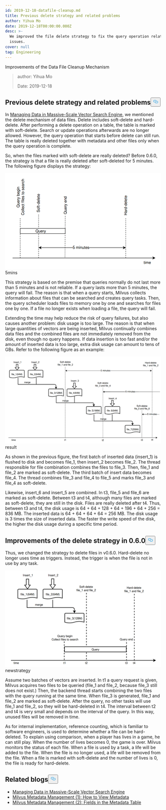 ```yaml
---
id: 2019-12-18-datafile-cleanup.md
title: Previous delete strategy and related problems
author: Yihua Mo
date: 2019-12-18T00:00:00.000Z
desc: >-
  We improved the file delete strategy to fix the query operation related
  issues.
cover: null
tag: Engineering
---
```

<custom-h1>Improvements of the Data File Cleanup Mechanism</custom-h1><blockquote>
<p>author: Yihua Mo</p>
<p>Date: 2019-12-18</p>
</blockquote>
<h2 id="Previous-delete-strategy-and-related-problems" class="common-anchor-header">Previous delete strategy and related problems<button data-href="#Previous-delete-strategy-and-related-problems" class="anchor-icon" translate="no">
      <svg translate="no"
        aria-hidden="true"
        focusable="false"
        height="20"
        version="1.1"
        viewBox="0 0 16 16"
        width="16"
      >
        <path
          fill="#0092E4"
          fill-rule="evenodd"
          d="M4 9h1v1H4c-1.5 0-3-1.69-3-3.5S2.55 3 4 3h4c1.45 0 3 1.69 3 3.5 0 1.41-.91 2.72-2 3.25V8.59c.58-.45 1-1.27 1-2.09C10 5.22 8.98 4 8 4H4c-.98 0-2 1.22-2 2.5S3 9 4 9zm9-3h-1v1h1c1 0 2 1.22 2 2.5S13.98 12 13 12H9c-.98 0-2-1.22-2-2.5 0-.83.42-1.64 1-2.09V6.25c-1.09.53-2 1.84-2 3.25C6 11.31 7.55 13 9 13h4c1.45 0 3-1.69 3-3.5S14.5 6 13 6z"
        ></path>
      </svg>
    </button></h2><p>In <a href="/blog/ja/2019-11-08-data-management.md">Managing Data in Massive-Scale Vector Search Engine</a>, we mentioned the delete mechanism of data files. Delete includes soft-delete and hard-delete. After performing a delete operation on a table, the table is marked with soft-delete. Search or update operations afterwards are no longer allowed. However, the query operation that starts before delete can still run. The table is really deleted together with metadata and other files only when the query operation is complete.</p>
<p>So, when the files marked with soft-delete are really deleted? Before 0.6.0, the strategy is that a file is really deleted after soft-deleted for 5 minutes. The following figure displays the strategy:</p>
<p>
  <span class="img-wrapper">
    <img translate="no" src="https://raw.githubusercontent.com/milvus-io/community/master/blog/assets/datafile_clean/5mins.png" alt="5mins" class="doc-image" id="5mins" />
    <span>5mins</span>
  </span>
</p>
<p>This strategy is based on the premise that queries normally do not last more than 5 minutes and is not reliable. If a query lasts more than 5 minutes, the query will fail. The reason is that when a query starts, Milvus collects information about files that can be searched and creates query tasks. Then, the query scheduler loads files to memory one by one and searches for files one by one. If a file no longer exists when loading a file, the query will fail.</p>
<p>Extending the time may help reduce the risk of query failures, but also causes another problem: disk usage is too large. The reason is that when large quantities of vectors are being inserted, Milvus continually combines data files and the combined files are not immediately removed from the disk, even though no query happens. If data insertion is too fast and/or the amount of inserted data is too large, extra disk usage can amount to tens of GBs. Refer to the following figure as an example:</p>
<p>
  <span class="img-wrapper">
    <img translate="no" src="https://raw.githubusercontent.com/milvus-io/community/master/blog/assets/datafile_clean/5min_result.png" alt="result" class="doc-image" id="result" />
    <span>result</span>
  </span>
</p>
<p>As shown in the previous figure, the first batch of inserted data (insert_1) is flushed to disk and becomes file_1, then insert_2 becomes file_2. The thread responsible for file combination combines the files to file_3. Then, file_1 and file_2 are marked as soft-delete. The third batch of insert data becomes file_4. The thread combines file_3 and file_4 to file_5 and marks file_3 and file_4 as soft-delete.</p>
<p>Likewise, insert_6 and insert_5 are combined. In t3, file_5 and file_6 are marked as soft-delete. Between t3 and t4, although many files are marked as soft-delete, they are still in the disk. Files are really deleted after t4. Thus, between t3 and t4, the disk usage is 64 + 64 + 128 + 64 + 196 + 64 + 256 = 836 MB. The inserted data is 64 + 64 + 64 + 64 = 256 MB. The disk usage is 3 times the size of inserted data. The faster the write speed of the disk, the higher the disk usage during a specific time period.</p>
<h2 id="Improvements-of-the-delete-strategy-in-060" class="common-anchor-header">Improvements of the delete strategy in 0.6.0<button data-href="#Improvements-of-the-delete-strategy-in-060" class="anchor-icon" translate="no">
      <svg translate="no"
        aria-hidden="true"
        focusable="false"
        height="20"
        version="1.1"
        viewBox="0 0 16 16"
        width="16"
      >
        <path
          fill="#0092E4"
          fill-rule="evenodd"
          d="M4 9h1v1H4c-1.5 0-3-1.69-3-3.5S2.55 3 4 3h4c1.45 0 3 1.69 3 3.5 0 1.41-.91 2.72-2 3.25V8.59c.58-.45 1-1.27 1-2.09C10 5.22 8.98 4 8 4H4c-.98 0-2 1.22-2 2.5S3 9 4 9zm9-3h-1v1h1c1 0 2 1.22 2 2.5S13.98 12 13 12H9c-.98 0-2-1.22-2-2.5 0-.83.42-1.64 1-2.09V6.25c-1.09.53-2 1.84-2 3.25C6 11.31 7.55 13 9 13h4c1.45 0 3-1.69 3-3.5S14.5 6 13 6z"
        ></path>
      </svg>
    </button></h2><p>Thus, we changed the strategy to delete files in v0.6.0. Hard-delete no longer uses time as triggers. Instead, the trigger is when the file is not in use by any task.</p>
<p>
  <span class="img-wrapper">
    <img translate="no" src="https://raw.githubusercontent.com/milvus-io/community/master/blog/assets/datafile_clean/new_strategy.png" alt="newstrategy" class="doc-image" id="newstrategy" />
    <span>newstrategy</span>
  </span>
</p>
<p>Assume two batches of vectors are inserted. In t1 a query request is given, Milvus acquires two files to be queried (file_1 and file_2, because file_3 still does not exist.) Then, the backend thread starts combining the two files with the query running at the same time. When file_3 is generated, file_1 and file_2 are marked as soft-delete. After the query, no other tasks will use file_1 and file_2, so they will be hard-deleted in t4. The interval between t2 and t4 is very small and depends on the interval of the query. In this way, unused files will be removed in time.</p>
<p>As for internal implementation, reference counting, which is familiar to software engineers, is used to determine whether a file can be hard-deleted. To explain using comparison, when a player has lives in a game, he can still play. When the number of lives becomes 0, the game is over. Milvus monitors the status of each file. When a file is used by a task, a life will be added to the file. When the file is no longer used, a life will be removed from the file. When a file is marked with soft-delete and the number of lives is 0, the file is ready for hard-delete.</p>
<h2 id="Related-blogs" class="common-anchor-header">Related blogs<button data-href="#Related-blogs" class="anchor-icon" translate="no">
      <svg translate="no"
        aria-hidden="true"
        focusable="false"
        height="20"
        version="1.1"
        viewBox="0 0 16 16"
        width="16"
      >
        <path
          fill="#0092E4"
          fill-rule="evenodd"
          d="M4 9h1v1H4c-1.5 0-3-1.69-3-3.5S2.55 3 4 3h4c1.45 0 3 1.69 3 3.5 0 1.41-.91 2.72-2 3.25V8.59c.58-.45 1-1.27 1-2.09C10 5.22 8.98 4 8 4H4c-.98 0-2 1.22-2 2.5S3 9 4 9zm9-3h-1v1h1c1 0 2 1.22 2 2.5S13.98 12 13 12H9c-.98 0-2-1.22-2-2.5 0-.83.42-1.64 1-2.09V6.25c-1.09.53-2 1.84-2 3.25C6 11.31 7.55 13 9 13h4c1.45 0 3-1.69 3-3.5S14.5 6 13 6z"
        ></path>
      </svg>
    </button></h2><ul>
<li><a href="/blog/ja/2019-11-08-data-management.md">Managing Data in Massive-Scale Vector Search Engine</a></li>
<li><a href="https://milvus.io/blog/managing-metadata-in-milvus-1.md">Milvus Metadata Management (1): How to View Metadata</a></li>
<li><a href="/blog/ja/2019-12-27-meta-table.md">Milvus Metadata Management (2): Fields in the Metadata Table</a></li>
</ul>
